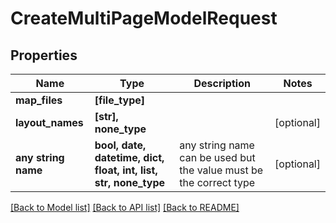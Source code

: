 # CreateMultiPageModelRequest


## Properties
Name | Type | Description | Notes
------------ | ------------- | ------------- | -------------
**map_files** | **[file_type]** |  | 
**layout_names** | **[str], none_type** |  | [optional] 
**any string name** | **bool, date, datetime, dict, float, int, list, str, none_type** | any string name can be used but the value must be the correct type | [optional]

[[Back to Model list]](../README.md#documentation-for-models) [[Back to API list]](../README.md#documentation-for-api-endpoints) [[Back to README]](../README.md)


